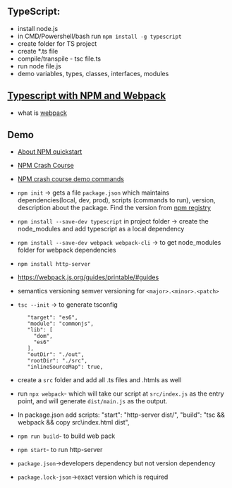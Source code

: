 ## TypeScript:
- install node.js
- in CMD/Powershell/bash run `npm install -g typescript`
- create folder for TS project
- create *.ts file
- compile/transpile - tsc file.ts
- run node file.js
- demo variables, types, classes, interfaces, modules

## [Typescript with NPM and Webpack](https://webpack.js.org/guides/typescript/#basic-setup)
- what is [webpack](https://webpack.js.org/concepts/)

## Demo
- [About NPM quickstart](https://nodesource.com/blog/an-absolute-beginners-guide-to-using-npm/)
- [NPM Crash Course](https://www.youtube.com/watch?v=jHDhaSSKmB0)
- [NPM crash course demo commands](https://gist.github.com/bradtraversy/09177818de0f43a6e74e2cd05d1fe596)

- `npm init` -> gets a file `package.json` which maintains dependencies(local, dev, prod), scripts (commands to run), version, description about the package. Find the version from [npm registry](https://www.npmjs.com/) 
- `npm install --save-dev typescript` in project folder -> create the node_modules and add typescript as a local dependency
- `npm install --save-dev webpack webpack-cli` -> to get node_modules folder for webpack dependencies
- `npm install http-server`
- https://webpack.js.org/guides/printable/#guides
- semantics versioning semver versioning for `<major>.<minor>.<patch>`
- `tsc --init` -> to generate tsconfig
    ```
       "target": "es6",
       "module": "commonjs",
       "lib": [
         "dom",
         "es6"
       ],
       "outDir": "./out",
       "rootDir": "./src",
       "inlineSourceMap": true,
   ```
- create a `src` folder and add all .ts files and .htmls as well
- run `npx webpack`- which will take our script at `src/index.js` as the entry point, and will generate `dist/main.js` as the output. 
-  In package.json add scripts:
  "start": "http-server dist/",
  "build": "tsc && webpack && copy src\\index.html dist",
- `npm run build`- to build web pack
- `npm start`- to run http-server
- `package.json`->developers dependency but not version dependency
- `package.lock-json`->exact version which is required
